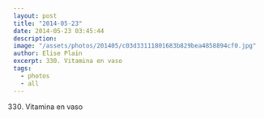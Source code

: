 ```yaml
---
layout: post
title: "2014-05-23"
date: 2014-05-23 03:45:44
description: 
image: "/assets/photos/201405/c03d33111801683b829bea4858894cf0.jpg"
author: Elise Plain
excerpt: 330. Vitamina en vaso
tags: 
  - photos
  - all
---
```


330. Vitamina en vaso
<p></p>
